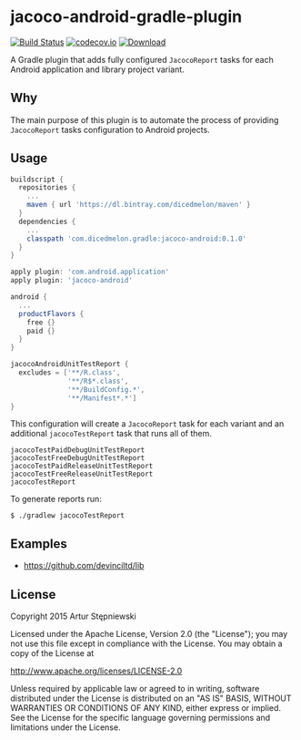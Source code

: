 # jacoco-android-gradle-plugin
[![Build Status](https://travis-ci.org/arturdm/jacoco-android-gradle-plugin.svg)](https://travis-ci.org/arturdm/jacoco-android-gradle-plugin)
[![codecov.io](http://codecov.io/github/arturdm/jacoco-android-gradle-plugin/coverage.svg?branch=master)](http://codecov.io/github/arturdm/jacoco-android-gradle-plugin?branch=master)
[![Download](https://api.bintray.com/packages/dicedmelon/maven/com.dicedmelon.gradle:jacoco-android/images/download.svg)](https://bintray.com/dicedmelon/maven/com.dicedmelon.gradle:jacoco-android/_latestVersion)

A Gradle plugin that adds fully configured `JacocoReport` tasks for each Android application and library project variant.

## Why

The main purpose of this plugin is to automate the process of providing `JacocoReport` tasks configuration to Android projects.

## Usage

```groovy
buildscript {
  repositories {
    ...
    maven { url 'https://dl.bintray.com/dicedmelon/maven' }
  }
  dependencies {
    ...
    classpath 'com.dicedmelon.gradle:jacoco-android:0.1.0'
  }
}

apply plugin: 'com.android.application'
apply plugin: 'jacoco-android'

android {
  ...
  productFlavors {
    free {}
    paid {}
  }
}

jacocoAndroidUnitTestReport {
  excludes = ['**/R.class',
              '**/R$*.class',
              '**/BuildConfig.*',
              '**/Manifest*.*']
}
```

This configuration will create a `JacocoReport` task for each variant and an additional `jacocoTestReport` task that runs all of them.
```
jacocoTestPaidDebugUnitTestReport
jacocoTestFreeDebugUnitTestReport
jacocoTestPaidReleaseUnitTestReport
jacocoTestFreeReleaseUnitTestReport
jacocoTestReport
```

To generate reports run:

```shell
$ ./gradlew jacocoTestReport
```

## Examples
* https://github.com/devinciltd/lib

## License
Copyright 2015 Artur Stępniewski

Licensed under the Apache License, Version 2.0 (the "License");
you may not use this file except in compliance with the License.
You may obtain a copy of the License at

   http://www.apache.org/licenses/LICENSE-2.0

Unless required by applicable law or agreed to in writing, software
distributed under the License is distributed on an "AS IS" BASIS,
WITHOUT WARRANTIES OR CONDITIONS OF ANY KIND, either express or implied.
See the License for the specific language governing permissions and
limitations under the License.
